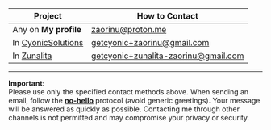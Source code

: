 | Project                        | How to Contact                            |
|-------------------------------|------------------------------------------|
| Any on **My profile**          | zaorinu@proton.me                        |
| In [CyonicSolutions](https://github.com/getcyonic) | getcyonic+zaorinu@gmail.com             |
| In [Zunalita](https://github.com/zunalita)         | getcyonic+zunalita-zaorinu@gmail.com   |

---

**Important:**  
Please use only the specified contact methods above. When sending an email, follow the [**no-hello**](./assets/nohello.md) protocol (avoid generic greetings). Your message will be answered as quickly as possible. Contacting me through other channels is not permitted and may compromise your privacy or security.
